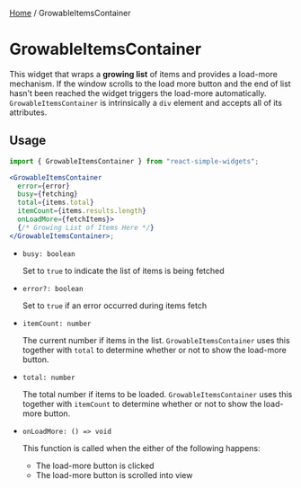 [Home](../../../README.md) / GrowableItemsContainer

# GrowableItemsContainer

This widget that wraps a **growing list** of items and provides a load-more mechanism. If the window scrolls to the load more button and the end of list hasn't been reached the widget triggers the load-more automatically. `GrowableItemsContainer` is intrinsically a `div` element and accepts all of its attributes.

## Usage

```jsx
import { GrowableItemsContainer } from "react-simple-widgets";

<GrowableItemsContainer
  error={error}
  busy={fetching}
  total={items.total}
  itemCount={items.results.length}
  onLoadMore={fetchItems}>
  {/* Growing List of Items Here */}
</GrowableItemsContainer>;
```

- `busy: boolean`

  Set to `true` to indicate the list of items is being fetched

- `error?: boolean`

  Set to `true` if an error occurred during items fetch

- `itemCount: number`

  The current number if items in the list. `GrowableItemsContainer` uses this together with `total` to determine whether or not to show the load-more button.

- `total: number`

  The total number if items to be loaded. `GrowableItemsContainer` uses this together with `itemCount` to determine whether or not to show the load-more button.

- `onLoadMore: () => void`

  This function is called when the either of the following happens:

  - The load-more button is clicked
  - The load-more button is scrolled into view
